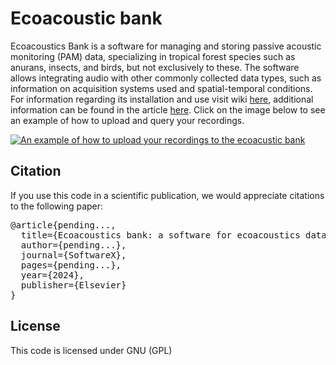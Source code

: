 
# Ecoacoustic bank
Ecoacoustics Bank is a software for managing and storing passive acoustic monitoring (PAM) data, specializing in tropical forest species such as anurans, insects, and birds, but not exclusively to these. The software allows integrating audio with other commonly collected data types, such as information on acquisition systems used and spatial-temporal conditions. For information regarding its installation and use visit wiki [here](https://github.com/Bioacustica/Ecoacustic_bank/wiki), additional information can be found in the article [here](https://github.com/Bioacustica/Ecoacustic_bank/wiki). Click on the image below to see an example of how to upload and query your recordings. 

<!--  esto es un comentario
[![An example of how to upload your recordings to the ecoacustic bank](https://github.com/Bioacustica/Ecoacustic_bank/assets/70040642/6e34ddd8-6b3b-4f38-a5f8-bf7ffc3a3e7a)](https://www.youtube.com/watch?v=eEiD5uM07AU)
-->

[![An example of how to upload your recordings to the ecoacustic bank](https://github.com/Bioacustica/Ecoacoustic_bank/assets/70040642/1c9fa112-09b9-4a17-af31-7d90bf880f2a)](https://www.youtube.com/watch?v=eEiD5uM07AU)

## Citation

If you use this code in a scientific publication, we would appreciate citations to the following paper:

<pre>
@article{pending...,
  title={Ecoacoustics bank: a software for ecoacoustics data management},
  author={pending...},
  journal={SoftwareX},
  pages={pending...},
  year={2024},
  publisher={Elsevier}
}
</pre>

## License
This code is licensed under GNU (GPL)
